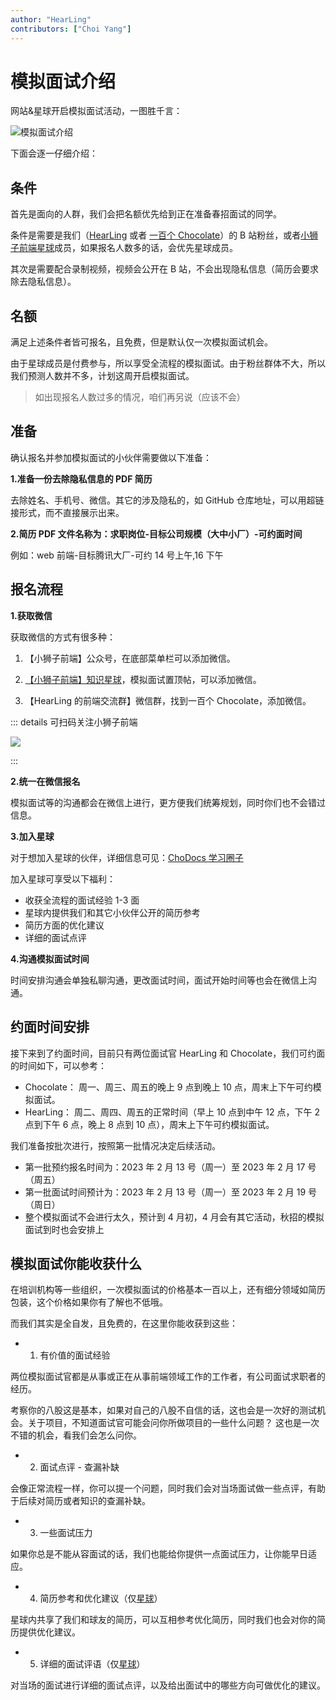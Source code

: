 ```yaml
---
author: "HearLing"
contributors: ["Choi Yang"]
---
```


# 模拟面试介绍

网站&星球开启模拟面试活动，一图胜千言：

![模拟面试介绍](https://chodocs-1301295644.cos.accelerate.myqcloud.com/img/202304161906655.png?imageMogr2/format/webp)

下面会逐一仔细介绍：

## 条件

首先是面向的人群，我们会把名额优先给到正在准备春招面试的同学。

条件是需要是我们（[HearLing](https://space.bilibili.com/201738571?spm_id_from=333.337.0.0) 或者 [一百个 Chocolate](https://space.bilibili.com/351534170?spm_id_from=333.337.0.0)）的 B 站粉丝，或者[小狮子前端星球](https://chodocs.cn/zsxq.html)成员，如果报名人数多的话，会优先星球成员。

其次是需要配合录制视频，视频会公开在 B 站，不会出现隐私信息（简历会要求除去隐私信息）。

## 名额

满足上述条件者皆可报名，且免费，但是默认仅一次模拟面试机会。

由于星球成员是付费参与，所以享受全流程的模拟面试。由于粉丝群体不大，所以我们预测人数并不多，计划这周开启模拟面试。

> 如出现报名人数过多的情况，咱们再另说（应该不会）

## 准备

确认报名并参加模拟面试的小伙伴需要做以下准备：

**1.准备一份去除隐私信息的 PDF 简历**

去除姓名、手机号、微信。其它的涉及隐私的，如 GitHub 仓库地址，可以用超链接形式，而不直接展示出来。

**2.简历 PDF 文件名称为：求职岗位-目标公司规模（大中小厂）-可约面时间**

例如：web 前端-目标腾讯大厂-可约 14 号上午,16 下午

## 报名流程

**1.获取微信**

获取微信的方式有很多种：

1. 【小狮子前端】公众号，在底部菜单栏可以添加微信。

2. [【小狮子前端】知识星球](https://chodocs.cn/zsxq.html)，模拟面试置顶帖，可以添加微信。

3. 【HearLing 的前端交流群】微信群，找到一百个 Chocolate，添加微信。

::: details 可扫码关注小狮子前端

![](/img/wx.jpeg)

:::

**2.统一在微信报名**

模拟面试等的沟通都会在微信上进行，更方便我们统筹规划，同时你们也不会错过信息。

**3.加入星球**

对于想加入星球的伙伴，详细信息可见：[ChoDocs 学习圈子](/zsxq)

加入星球可享受以下福利：

- 收获全流程的面试经验 1-3 面
- 星球内提供我们和其它小伙伴公开的简历参考
- 简历方面的优化建议
- 详细的面试点评

**4.沟通模拟面试时间**

时间安排沟通会单独私聊沟通，更改面试时间，面试开始时间等也会在微信上沟通。

## 约面时间安排

接下来到了约面时间，目前只有两位面试官 HearLing 和 Chocolate，我们可约面的时间如下，可以参考：

- Chocolate： 周一、周三、周五的晚上 9 点到晚上 10 点，周末上下午可约模拟面试。
- HearLing： 周二、周四、周五的正常时间（早上 10 点到中午 12 点，下午 2 点到下午 6 点，晚上 8 点到 10 点），周末上下午可约模拟面试。

我们准备按批次进行，按照第一批情况决定后续活动。

- 第一批预约报名时间为：2023 年 2 月 13 号（周一）至 2023 年 2 月 17 号（周五）
- 第一批面试时间预计为：2023 年 2 月 13 号（周一）至 2023 年 2 月 19 号（周日）
- 整个模拟面试不会进行太久，预计到 4 月初，4 月会有其它活动，秋招的模拟面试到时也会安排上

## 模拟面试你能收获什么

在培训机构等一些组织，一次模拟面试的价格基本一百以上，还有细分领域如简历包装，这个价格如果你有了解也不低哦。

而我们其实是全自发，且免费的，在这里你能收获到这些：

- 1. 有价值的面试经验

两位模拟面试官都是从事或正在从事前端领域工作的工作者，有公司面试求职者的经历。

考察你的八股这是基本，如果对自己的八股不自信的话，这也会是一次好的测试机会。关于项目，不知道面试官可能会问你所做项目的一些什么问题？ 这也是一次不错的机会，看我们会怎么问你。

- 2. 面试点评 - 查漏补缺

会像正常流程一样，你可以提一个问题，同时我们会对当场面试做一些点评，有助于后续对简历或者知识的查漏补缺。

- 3. 一些面试压力

如果你总是不能从容面试的话，我们也能给你提供一点面试压力，让你能早日适应。

- 4. 简历参考和优化建议（仅[星球](/zsxq)）

星球内共享了我们和球友的简历，可以互相参考优化简历，同时我们也会对你的简历提供优化建议。

- 5. 详细的面试评语（仅[星球](/zsxq)）

对当场的面试进行详细的面试点评，以及给出面试中的哪些方向可做优化的建议。
